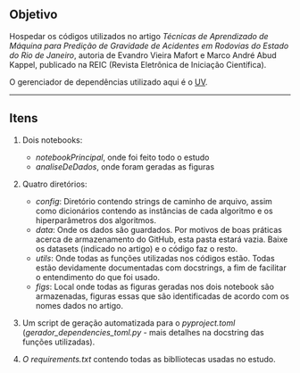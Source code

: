 ## Objetivo

Hospedar os códigos utilizados no artigo *Técnicas de Aprendizado de Máquina para Predição de Gravidade de Acidentes em Rodovias do Estado do Rio de Janeiro*, autoria de Evandro Vieira Mafort e Marco André Abud Kappel, publicado na REIC (Revista Eletrônica de Iniciação Científica).

O gerenciador de dependências utilizado aqui é o [UV](https://github.com/astral-sh/uv).

---

## Itens

1. Dois notebooks:
   - *notebookPrincipal*, onde foi feito todo o estudo
   - *analiseDeDados*, onde foram geradas as figuras

2. Quatro diretórios:
   - *config*: Diretório contendo strings de caminho de arquivo, assim como dicionários contendo as instâncias de cada algoritmo e os hiperparâmetros dos algoritmos.
   - *data*: Onde os dados são guardados. Por motivos de boas práticas acerca de armazenamento do GitHub, esta pasta estará vazia. Baixe os datasets (indicado no artigo) e o código faz o resto.
   - *utils*: Onde todas as funções utilizadas nos códigos estão. Todas estão devidamente documentadas com docstrings, a fim de facilitar o entendimento do que foi usado.
   - *figs*: Local onde todas as figuras geradas nos dois notebook são armazenadas, figuras essas que são identificadas de acordo com os nomes dados no artigo.
   
3. Um script de geração automatizada para o *pyproject.toml* (*gerador_dependencies_toml.py* - mais detalhes na docstring das funções utilizadas).

4. *O requirements.txt* contendo todas as biblliotecas usadas  no estudo.
